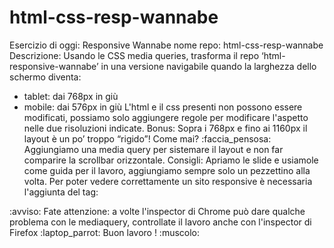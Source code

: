 # html-css-resp-wannabe
Esercizio di oggi: Responsive Wannabe
nome repo: html-css-resp-wannabe
Descrizione:
Usando le CSS media queries, trasforma il repo ‘html-responsive-wannabe’ in una versione navigabile quando la larghezza dello schermo diventa:
- tablet: dai 768px in giù
- mobile: dai 576px in giù
L'html e il css presenti non possono essere modificati, possiamo solo aggiungere regole per modificare l'aspetto nelle due risoluzioni indicate.
Bonus:
Sopra i 768px e fino ai 1160px il layout è un po’ troppo “rigido”! Come mai? :faccia_pensosa:
Aggiungiamo una media query per sistemare il layout e non far comparire la scrollbar orizzontale.
Consigli:
Apriamo le slide e usiamole come guida per il lavoro, aggiungiamo sempre solo un pezzettino alla volta.
Per poter vedere correttamente un sito responsive è necessaria l'aggiunta del tag:
<meta name="viewport" content="width=device-width, initial-scale=1.0">
:avviso: Fate attenzione: a volte l'inspector di Chrome può dare qualche problema con le mediaquery, controllate il lavoro anche con l'inspector di Firefox :laptop_parrot:
Buon lavoro ! :muscolo:
